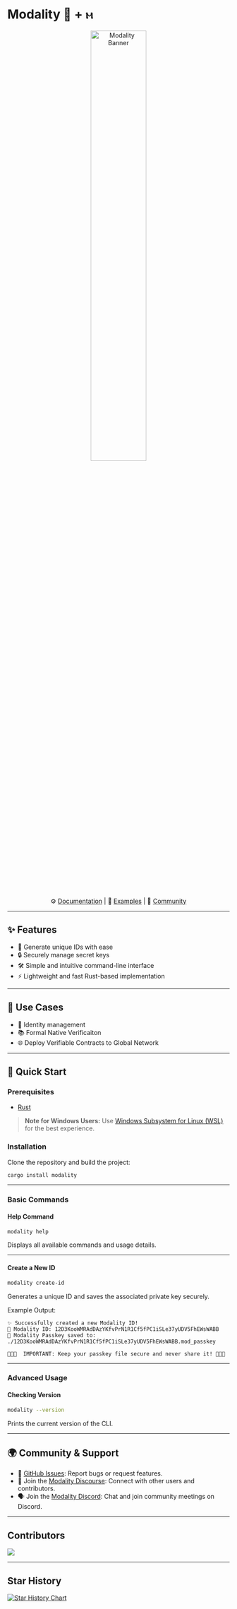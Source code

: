 # Modality 🦀 + ⲙ

<div align="center">
  <img src="https://raw.githubusercontent.com/modality-org/modality-rust/main/docs/static/img/modality_banner.jpg" alt="Modality Banner" width="50%" />
</div>

<div align="center">

  ⚙️ [Documentation](https://modality.dev/docs) | 🌟 [Examples](https://github.com/modality-dev/modality-rust/examples) | 💬 [Community](https://discuss.modality.org/)

</div>

---

## ✨ Features

- 🔑 Generate unique IDs with ease
- 🔒 Securely manage secret keys
- 🛠️ Simple and intuitive command-line interface
- ⚡ Lightweight and fast Rust-based implementation

---

## 🎯 Use Cases

- 🔐 Identity management
- 📚 Formal Native Verificaiton
- 🌐 Deploy Verifiable Contracts to Global Network

---

## 🚀 Quick Start

### Prerequisites

- [Rust](https://www.rust-lang.org/tools/install)

> **Note for Windows Users:** Use [Windows Subsystem for Linux (WSL)](https://learn.microsoft.com/en-us/windows/wsl/install-manual) for the best experience.

### Installation

Clone the repository and build the project:

```bash
cargo install modality
```

---

### Basic Commands

#### **Help Command**

```bash
modality help
```

Displays all available commands and usage details.

---

#### **Create a New ID**

```bash
modality create-id
```

Generates a unique ID and saves the associated private key securely.

Example Output:
```
✨ Successfully created a new Modality ID!
📍 Modality ID: 12D3KooWMRAdDAzYKfvPrN1R1Cf5fPC1iSLe37yUDV5FhEWsWABB
🔑 Modality Passkey saved to: ./12D3KooWMRAdDAzYKfvPrN1R1Cf5fPC1iSLe37yUDV5FhEWsWABB.mod_passkey

🚨🚨🚨  IMPORTANT: Keep your passkey file secure and never share it! 🚨🚨🚨
```

---

### Advanced Usage

#### Checking Version

```bash
modality --version
```

Prints the current version of the CLI.

---

## 🌍 Community & Support

- 📂 [GitHub Issues](https://github.com/modality-dev/modality-rust/issues): Report bugs or request features.
- 💬 Join the [Modality Discourse](https://discuss.modality.org/): Connect with other users and contributors.
- 🗣️ Join the [Modality Discord](https://discord.gg/KpYFdrfnkS): Chat and join community meetings on Discord.

---

## Contributors

<a href="https://github.com/modality-dev/modality-rust/graphs/contributors">
  <img src="https://contrib.rocks/image?repo=modality-dev/modality-rust" />
</a>

---

## Star History

[![Star History Chart](https://api.star-history.com/svg?repos=modality-dev/modality-rust&type=Date)](https://star-history.com/#modality-dev/modality-rust&Date)
